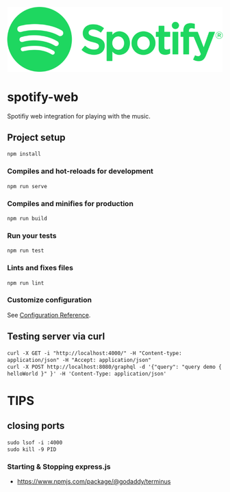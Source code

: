 ![Spotify](./_media/spotify-logo.png)

# spotify-web

Spotifiy web integration for playing with the music.

## Project setup
```
npm install
```

### Compiles and hot-reloads for development
```
npm run serve
```

### Compiles and minifies for production
```
npm run build
```

### Run your tests
```
npm run test
```

### Lints and fixes files
```
npm run lint
```

### Customize configuration
See [Configuration Reference](https://cli.vuejs.org/config/).


## Testing server via curl

```
curl -X GET -i "http://localhost:4000/" -H "Content-type: application/json" -H "Accept: application/json"
curl -X POST http://localhost:8080/graphql -d '{"query": "query demo { helloWorld }" }' -H 'Content-Type: application/json'
```

# TIPS

## closing ports
```
sudo lsof -i :4000
sudo kill -9 PID
```

### Starting & Stopping express.js

- https://www.npmjs.com/package/@godaddy/terminus
